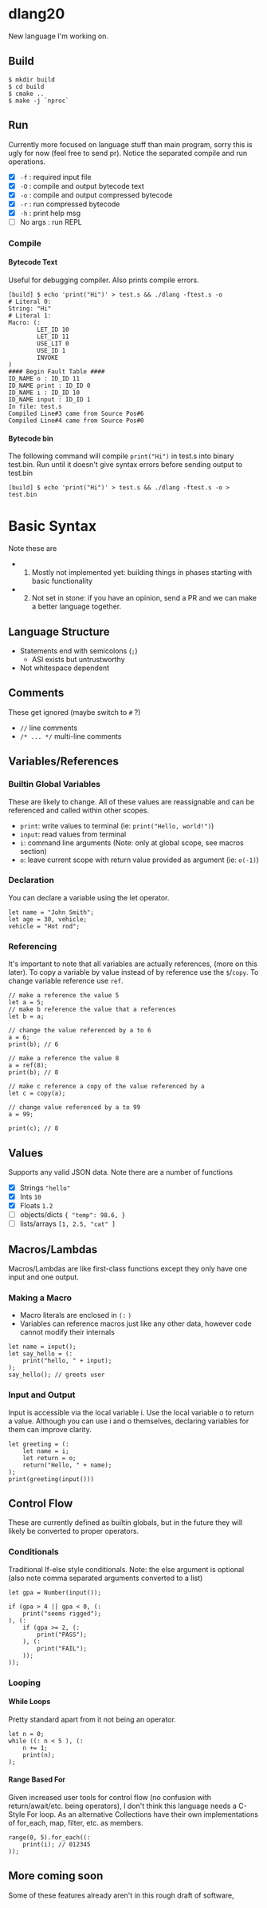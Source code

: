 # dlang20
New language I'm working on. 

## Build
```
$ mkdir build
$ cd build
$ cmake ..
$ make -j `nproc`
```

## Run
Currently more focused on language stuff than main program, sorry this is ugly for now (feel free to send pr). Notice the separated compile and run operations.
- [x] `-f` : required input file
- [x] `-O` : compile and output bytecode text
- [x] `-o` : compile and output compressed bytecode
- [x] `-r` : run compressed bytecode
- [x] `-h` : print help msg
- [ ] No args : run REPL

### Compile
#### Bytecode Text
Useful for debugging compiler. Also prints compile errors.
```
[build] $ echo 'print("Hi")' > test.s && ./dlang -ftest.s -o
# Literal 0:
String: "Hi"
# Literal 1:
Macro: (:
        LET_ID 10
        LET_ID 11
        USE_LIT 0
        USE_ID 1
        INVOKE
)
#### Begin Fault Table ####
ID_NAME o : ID_ID 11
ID_NAME print : ID_ID 0
ID_NAME i : ID_ID 10
ID_NAME input : ID_ID 1
In file: test.s
Compiled Line#3 came from Source Pos#6
Compiled Line#4 came from Source Pos#0
```

#### Bytecode bin
The following command will compile  `print("Hi")` in test.s into binary test.bin. Run until it doesn't give syntax errors before sending output to test.bin
```
[build] $ echo 'print("Hi")' > test.s && ./dlang -ftest.s -o > test.bin
```


# Basic Syntax
Note these are
- 1. Mostly not implemented yet: building things in phases starting with basic functionality
- 2. Not set in stone: if you have an opinion, send a PR and we can make a better language together.

## Language Structure
- Statements end with semicolons (`;`)
    - ASI exists but untrustworthy
- Not whitespace dependent

## Comments
These get ignored (maybe switch to `#` ?)
- `//` line comments
- `/* ... */` multi-line comments

## Variables/References

### Builtin Global Variables
These are likely to change. All of these values are reassignable and can be referenced and called within other scopes. 
- `print`: write values to terminal (ie: `print("Hello, world!")`)
- `input`: read values from terminal
- `i`: command line arguments (Note: only at global scope, see macros section)
- `o`: leave current scope with return value provided as argument (ie: `o(-1)`)

### Declaration
You can declare a variable using the let operator. 
```
let name = "John Smith";
let age = 30, vehicle;
vehicle = "Hot rod"; 
```

### Referencing
It's important to note that all variables are actually references, (more on this later). To copy a variable by value instead of by reference use the `$`/`copy`. To change variable reference use `ref`.
```
// make a reference the value 5
let a = 5;
// make b reference the value that a references
let b = a;

// change the value referenced by a to 6
a = 6;
print(b); // 6

// make a reference the value 8
a = ref(8);
print(b); // 8

// make c reference a copy of the value referenced by a
let c = copy(a);

// change value referenced by a to 99
a = 99;

print(c); // 8
```

## Values
Supports any valid JSON data. Note there are a number of functions 
- [x] Strings `"hello"`
- [x] Ints `10`
- [x] Floats `1.2`
- [ ] objects/dicts `{ "temp": 98.6, }`
- [ ] lists/arrays `[1, 2.5, "cat" ]`

## Macros/Lambdas
Macros/Lambdas are like first-class functions except they only have one input and one output.

### Making a Macro
- Macro literals are enclosed in `(:` `)`
- Variables can reference macros just like any other data, however code cannot modify their internals
```
let name = input();
let say_hello = (:
    print("hello, " + input);
);
say_hello(); // greets user
```

### Input and Output
Input is accessible via the local variable i. Use the local variable o to return a value. Although you can use i and o themselves, declaring variables for them can improve clarity.
```
let greeting = (:
    let name = i;
    let return = o;
    return("Hello, " + name);
);
print(greeting(input()))
```

## Control Flow
These are currently defined as builtin globals, but in the future they will likely be converted to proper operators. 

### Conditionals
Traditional If-else style conditionals. Note: the else argument is optional (also note comma separated arguments converted to a list)

```
let gpa = Number(input());

if (gpa > 4 || gpa < 0, (:
    print("seems rigged");
), (:
    if (gpa >= 2, (:
        print("PASS");
    ), (:
        print("FAIL");
    ));
));
```

### Looping
#### While Loops
Pretty standard apart from it not being an operator.
```
let n = 0;
while ((: n < 5 ), (: 
    n += 1;
    print(n);
);
```

#### Range Based For
Given increased user tools for control flow (no confusion with return/await/etc. being operators), I don't think this language needs a C-Style For loop. As an alternative Collections have their own implementations of for_each, map, filter, etc. as members.

```
range(0, 5).for_each((:
    print(i); // 012345
));
```

## More coming soon
Some of these features already aren't in this rough draft of software, 
